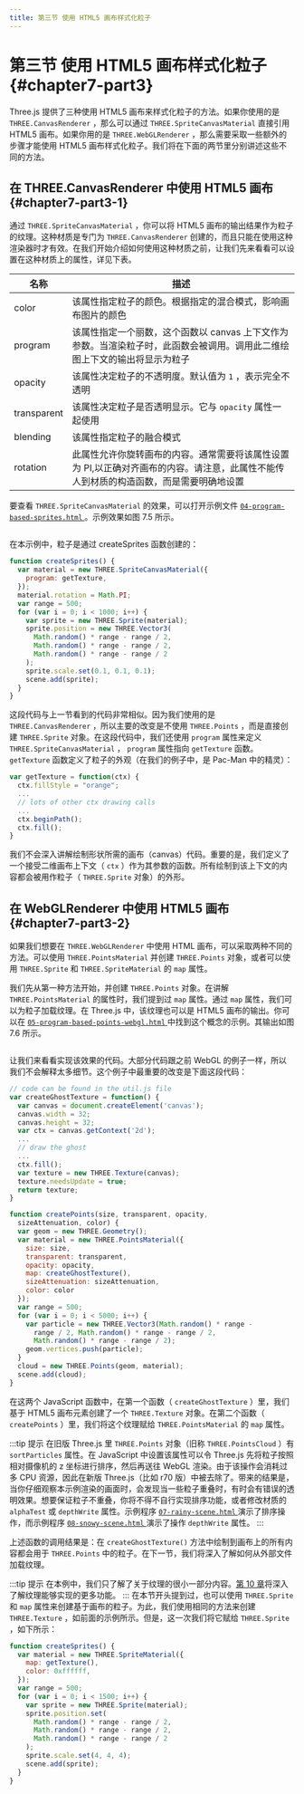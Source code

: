 ```yaml
---
title: 第三节 使用 HTML5 画布样式化粒子
---
```

# 第三节 使用 HTML5 画布样式化粒子 {#chapter7-part3}

Three.js 提供了三种使用 HTML5 画布来样式化粒子的方法。如果你使用的是 `THREE.CanvasRenderer` ，那么可以通过 `THREE.SpriteCanvasMaterial` 直接引用 HTML5 画布。如果你用的是 `THREE.WebGLRenderer` ，那么需要采取一些额外的步骤才能使用 HTML5 画布样式化粒子。我们将在下面的两节里分别讲述这些不同的方法。

## 在 THREE.CanvasRenderer 中使用 HTML5 画布 {#chapter7-part3-1}

通过 `THREE.SpriteCanvasMaterial` ，你可以将 HTML5 画布的输出结果作为粒子的纹理。这种材质是专门为 `THREE.CanvasRenderer` 创建的，而且只能在使用这种渲染器时才有效。在我们开始介绍如何使用这种材质之前，让我们先来看看可以设置在这种材质上的属性，详见下表。

| 名称 | 描述 |
| --- | --- |
| color | 该属性指定粒子的颜色。根据指定的混合模式，影响画布图片的颜色 |
| program | 该属性指定一个丽数，这个函数以 canvas 上下文作为参数。当渲染粒子时，此函数会被调用。调用此二维绘图上下文的输出将显示为粒子 |
| opacity | 该属性决定粒子的不透明度。默认值为 `1` ，表示完全不透明 |
| transparent | 该属性决定粒子是否透明显示。它与 `opacity` 属性一起使用 |
| blending | 该属性指定粒子的融合模式 |
| rotation | 此属性允许你旋转画布的内容。通常需要将该属性设置为 PI,以正确对齐画布的内容。请注意，此属性不能传人到材质的构造函数，而是需要明确地设置 |

要查看 `THREE.SpriteCanvasMaterial` 的效果，可以打开示例文件 [ `04-program-based-sprites.html` ](/example/chapter7/04-program-based-sprites) 。示例效果如图 7.5 所示。

<Image :index="5" />

在本示例中，粒子是通过 createSprites 函数创建的：

```js
function createSprites() {
  var material = new THREE.SpriteCanvasMaterial({
    program: getTexture,
  });
  material.rotation = Math.PI;
  var range = 500;
  for (var i = 0; i < 1000; i++) {
    var sprite = new THREE.Sprite(material);
    sprite.position = new THREE.Vector3(
      Math.random() * range - range / 2,
      Math.random() * range - range / 2,
      Math.random() * range - range / 2
    );
    sprite.scale.set(0.1, 0.1, 0.1);
    scene.add(sprite);
  }
}
```

这段代码与上一节看到的代码非常相似。因为我们使用的是 `THREE.CanvasRenderer` ，所以主要的改变是不使用 `THREE.Points` ，而是直接创建 `THREE.Sprite` 对象。在这段代码中，我们还使用 `program` 属性来定义 `THREE.SpriteCanvasMaterial` ， `program` 属性指向 `getTexture` 函数。 `getTexture` 函数定义了粒子的外观（在我们的例子中，是 Pac-Man 中的精灵）：

```js
var getTexture = function(ctx) {
  ctx.fillStyle = "orange";
  ...
  // lots of other ctx drawing calls
  ...
  ctx.beginPath();
  ctx.fill();
}
```

我们不会深入讲解绘制形状所需的画布（canvas）代码。重要的是，我们定义了一个接受二维画布上下文（ `ctx` ）作为其参数的函数。所有绘制到该上下文的内容都会被用作粒子（ `THREE.Sprite` 对象）的外形。

## 在 WebGLRenderer 中使用 HTML5 画布 {#chapter7-part3-2}

如果我们想要在 `THREE.WebGLRenderer` 中使用 HTML 画布，可以采取两种不同的方法。可以使用 `THREE.PointsMaterial` 并创建 `THREE.Points` 对象，或者可以使用 `THREE.Sprite` 和 `THREE.SpriteMaterial` 的 `map` 属性。

我们先从第一种方法开始，并创建 `THREE.Points` 对象。在讲解 `THREE.PointsMaterial` 的属性时，我们提到过 `map` 属性。通过 `map` 属性，我们可以为粒子加载纹理。在 Three.js 中，该纹理也可以是 HTML5 画布的输出。你可以在 [ `05-program-based-points-webgl.html` ](/example/chapter7/05-program-based-points-webgl) 中找到这个概念的示例。其输出如图 7.6 所示。

<Image :index="6" />

让我们来看看实现该效果的代码。大部分代码跟之前 WebGL 的例子一样，所以我们不会解释太多细节。这个例子中最重要的改变是下面这段代码：

```js
// code can be found in the util.js file
var createGhostTexture = function() {
  var canvas = document.createElement('canvas');
  canvas.width = 32;
  canvas.height = 32;
  var ctx = canvas.getContext('2d');
  ...
  // draw the ghost
  ...
  ctx.fill();
  var texture = new THREE.Texture(canvas);
  texture.needsUpdate = true;
  return texture;
}

function createPoints(size, transparent, opacity,
  sizeAttenuation, color) {
  var geom = new THREE.Geometry();
  var material = new THREE.PointsMaterial({
    size: size,
    transparent: transparent,
    opacity: opacity,
    map: createGhostTexture(),
    sizeAttenuation: sizeAttenuation,
    color: color
  });
  var range = 500;
  for (var i = 0; i < 5000; i++) {
    var particle = new THREE.Vector3(Math.random() * range -
      range / 2, Math.random() * range - range / 2,
      Math.random() * range - range / 2);
    geom.vertices.push(particle);
  }
  cloud = new THREE.Points(geom, material);
  scene.add(cloud);
}
```

在这两个 JavaScript 函数中，在第一个函数（ `createGhostTexture` ）里，我们基于 HTML5 画布元素创建了一个 `THREE.Texture` 对象。在第二个函数（ `createPoints` ）里，我们将这个纹理赋给 `THREE.PointsMaterial` 的 `map` 属性。

:::tip 提示
在旧版 Three.js 里 `THREE.Points` 对象（旧称 `THREE.PointsCloud` ）有 `sortParticles` 属性。在 JavaScript 中设置该属性可以令 Three.js 先将粒子按照相对摄像机的 z 坐标进行排序，然后再送往 WebGL 渲染。由于该操作会消耗过多 CPU 资源，因此在新版 Three.js（比如 r70 版）中被去除了。带来的结果是，当你仔细观察本示例渲染的画面时，会发现当一些粒子重叠时，有时会有错误的透明效果。想要保证粒子不重叠，你将不得不自行实现排序功能，或者修改材质的 `alphaTest` 或 `depthWrite` 属性。示例程序 [ `07-rainy-scene.html` ](/example/chapter7/07-rainy-scene) 演示了排序操作，而示例程序 [ `08-snowy-scene.html` ](/example/chapter7/08-snowy-scene) 演示了操作 `depthWrite` 属性。
:::

上述函数的调用结果是：在 `createGhostTexture()` 方法中绘制到画布上的所有内容都会用于 `THREE.Points` 中的粒子。在下一节，我们将深入了解如何从外部文件加载纹理。

:::tip 提示
在本例中，我们只了解了关于纹理的很小一部分内容。[第 10 章](/docs/chapter10/)将深入了解纹理能够实现的更多功能。
:::
在本节开头提到过，也可以使用 `THREE.Sprite` 和 `map` 属性来创建基于画布的粒子。为此，我们使用相同的方法来创建 `THREE.Texture` ，如前面的示例所示。但是，这一次我们将它赋给 `THREE.Sprite` ，如下所示：

```js
function createSprites() {
  var material = new THREE.SpriteMaterial({
    map: getTexture(),
    color: 0xffffff,
  });
  var range = 500;
  for (var i = 0; i < 1500; i++) {
    var sprite = new THREE.Sprite(material);
    sprite.position.set(
      Math.random() * range - range / 2,
      Math.random() * range - range / 2,
      Math.random() * range - range / 2
    );
    sprite.scale.set(4, 4, 4);
    scene.add(sprite);
  }
}
```
